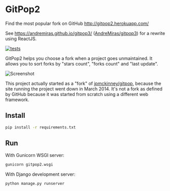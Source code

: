 # GitPop2

Find the most popular fork on GitHub <http://gitpop2.herokuapp.com/>

See <https://andremiras.github.io/gitpop3/> ([AndreMiras/gitpop3](https://github.com/AndreMiras/gitpop3)) for a rewrite using ReactJS.

[![tests](https://github.com/AndreMiras/gitpop2/workflows/tests/badge.svg)](https://github.com/AndreMiras/gitpop2/actions?query=workflow%3Atests)

GitPop2 helps you choose a fork when a project goes unmaintained. It allows you to sort forks by "stars count", "forks count" and "last update".

![Screenshot](https://raw.github.com/AndreMiras/gitpop2/master/docs/screenshot.png)

This project actually started as a "fork" of [jpmckinney/gitpop](https://github.com/jpmckinney/gitpop), because the site running the project went down in March 2014.
It's not a fork as defined by GitHub because it was started from scratch using a different web framework.

## Install
```sh
pip install -r requirements.txt
```

## Run
With Gunicorn WSGI server:
```sh
gunicorn gitpop2.wsgi
```
With Django development server:
```sh
python manage.py runserver
```
